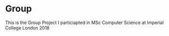 # Group
This is the Group Project I particiapted in MSc Computer Science at Imperial College London 2018
